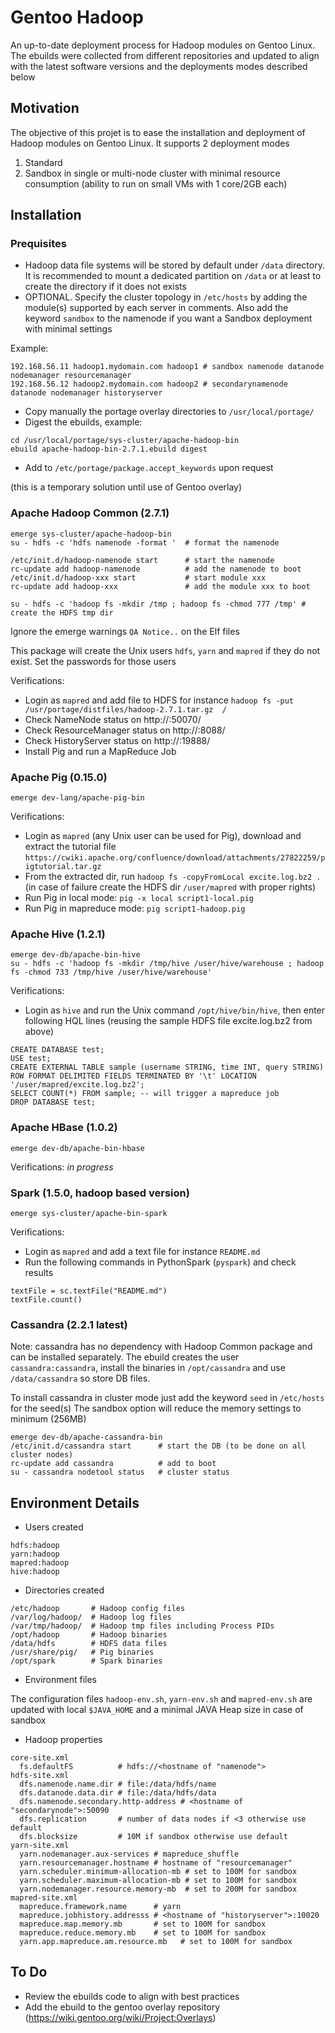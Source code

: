 # Gentoo Hadoop
An up-to-date deployment process for Hadoop modules on Gentoo Linux. The ebuilds were collected from different repositories and updated to align with the latest software versions and the deployments modes described below

## Motivation

The objective of this projet is to ease the installation and deployment of Hadoop modules on Gentoo Linux. It supports 2 deployment modes
 1. Standard 
 2. Sandbox in single or multi-node cluster with minimal resource consumption (ability to run on small VMs with 1 core/2GB each)

## Installation
### Prequisites
* Hadoop data file systems will be stored by default under `/data` directory. It is recommended to mount a dedicated partition on `/data` or at least to create the directory if it does not exists
* OPTIONAL. Specify the cluster topology in `/etc/hosts` by adding the module(s) supported by each server in comments. Also add the keyword `sandbox` to the namenode if you want a Sandbox deployment with minimal settings

Example:
~~~
192.168.56.11 hadoop1.mydomain.com hadoop1 # sandbox namenode datanode nodemanager resourcemanager
192.168.56.12 hadoop2.mydomain.com hadoop2 # secondarynamenode datanode nodemanager historyserver
~~~

* Copy manually the portage overlay directories to `/usr/local/portage/`
* Digest the ebuilds, example:
~~~
cd /usr/local/portage/sys-cluster/apache-hadoop-bin
ebuild apache-hadoop-bin-2.7.1.ebuild digest
~~~
* Add to `/etc/portage/package.accept_keywords` upon request

(this is a temporary solution until use of Gentoo overlay)

### Apache Hadoop Common (2.7.1)
~~~
emerge sys-cluster/apache-hadoop-bin
su - hdfs -c 'hdfs namenode -format '  # format the namenode

/etc/init.d/hadoop-namenode start      # start the namenode
rc-update add hadoop-namenode          # add the namenode to boot
/etc/init.d/hadoop-xxx start           # start module xxx 
rc-update add hadoop-xxx               # add the module xxx to boot

su - hdfs -c 'hadoop fs -mkdir /tmp ; hadoop fs -chmod 777 /tmp' # create the HDFS tmp dir

~~~
Ignore the emerge warnings `QA Notice..` on the Elf files

This package will create the Unix users `hdfs`, `yarn` and `mapred` if they do not exist. Set the passwords for those users

Verifications:
* Login as `mapred` and add file to HDFS for instance `hadoop fs -put  /usr/portage/distfiles/hadoop-2.7.1.tar.gz  /`
* Check NameNode status on http://<namenode>:50070/
* Check ResourceManager status on http://<resourcemanager>:8088/
* Check HistoryServer status on http://<historyserver>:19888/
* Install Pig and run a MapReduce Job

### Apache Pig (0.15.0)
~~~
emerge dev-lang/apache-pig-bin
~~~
Verifications:
* Login as `mapred` (any Unix user can be used for Pig), download and extract the tutorial file `https://cwiki.apache.org/confluence/download/attachments/27822259/pigtutorial.tar.gz`
* From the extracted dir, run `hadoop fs -copyFromLocal excite.log.bz2 .` (in case of failure create the HDFS dir `/user/mapred` with proper rights)
* Run Pig in local mode: `pig -x local script1-local.pig` 
* Run Pig in mapreduce mode: `pig script1-hadoop.pig`

### Apache Hive (1.2.1)
~~~
emerge dev-db/apache-bin-hive
su - hdfs -c 'hadoop fs -mkdir /tmp/hive /user/hive/warehouse ; hadoop fs -chmod 733 /tmp/hive /user/hive/warehouse'
~~~
Verifications:
* Login as `hive` and run the Unix command `/opt/hive/bin/hive`, then enter following HQL lines (reusing the sample HDFS file excite.log.bz2 from above)
~~~
CREATE DATABASE test;
USE test;
CREATE EXTERNAL TABLE sample (username STRING, time INT, query STRING)  ROW FORMAT DELIMITED FIELDS TERMINATED BY '\t' LOCATION '/user/mapred/excite.log.bz2';
SELECT COUNT(*) FROM sample; -- will trigger a mapreduce job
DROP DATABASE test;
~~~

### Apache HBase (1.0.2)
~~~
emerge dev-db/apache-bin-hbase
~~~
Verifications:
*in progress*

### Spark (1.5.0, hadoop based version)
~~~
emerge sys-cluster/apache-bin-spark
~~~
Verifications:
* Login as `mapred` and add a text file for instance `README.md`
* Run the following commands in PythonSpark (`pyspark`) and check results
~~~
textFile = sc.textFile("README.md")
textFile.count()
~~~

### Cassandra (2.2.1 latest)
Note: cassandra has no dependency with Hadoop Common package and can be installed separately. The ebuild creates the user `cassandra:cassandra`, install the binaries in `/opt/cassandra` and use `/data/cassandra` so store DB files.

To install cassandra in cluster mode just add the keyword `seed` in `/etc/hosts` for the seed(s)
The sandbox option will reduce the memory settings to minimum (256MB)
~~~
emerge dev-db/apache-cassandra-bin
/etc/init.d/cassandra start      # start the DB (to be done on all cluster nodes)
rc-update add cassandra          # add to boot
su - cassandra nodetool status   # cluster status
~~~


## Environment Details
* Users created
~~~
hdfs:hadoop
yarn:hadoop
mapred:hadoop
hive:hadoop
~~~
* Directories created
~~~
/etc/hadoop       # Hadoop config files
/var/log/hadoop/  # Hadoop log files
/var/tmp/hadoop/  # Hadoop tmp files including Process PIDs
/opt/hadoop       # Hadoop binaries
/data/hdfs        # HDFS data files
/usr/share/pig/   # Pig binaries
/opt/spark        # Spark binaries
~~~
* Environment files

The configuration files `hadoop-env.sh`, `yarn-env.sh` and `mapred-env.sh` are updated with local `$JAVA_HOME` and a minimal JAVA Heap size in case of sandbox
* Hadoop properties
~~~
core-site.xml
  fs.defaultFS          # hdfs://<hostname of "namenode">
hdfs-site.xml
  dfs.namenode.name.dir # file:/data/hdfs/name
  dfs.datanode.data.dir # file:/data/hdfs/data
  dfs.namenode.secondary.http-address # <hostname of "secondarynode">:50090
  dfs.replication       # number of data nodes if <3 otherwise use default
  dfs.blocksize         # 10M if sandbox otherwise use default
yarn-site.xml
  yarn.nodemanager.aux-services # mapreduce_shuffle
  yarn.resourcemanager.hostname # hostname of "resourcemanager"
  yarn.scheduler.minimum-allocation-mb # set to 100M for sandbox 
  yarn.scheduler.maximum-allocation-mb # set to 100M for sandbox
  yarn.nodemanager.resource.memory-mb  # set to 200M for sandbox 
mapred-site.xml
  mapreduce.framework.name      # yarn
  mapreduce.jobhistory.addresss # <hostname of "historyserver">:10020
  mapreduce.map.memory.mb       # set to 100M for sandbox 
  mapreduce.reduce.memory.mb    # set to 100M for sandbox 
  yarn.app.mapreduce.am.resource.mb   # set to 100M for sandbox
~~~

## To Do
* Review the ebuilds code to align with best practices
* Add the ebuild to the gentoo overlay repository (https://wiki.gentoo.org/wiki/Project:Overlays)



